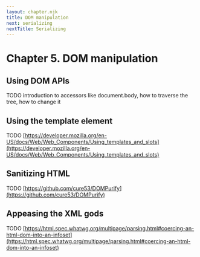```yaml
---
layout: chapter.njk
title: DOM manipulation
next: serializing
nextTitle: Serializing
---
```

# Chapter 5. DOM manipulation

## Using DOM APIs

TODO introduction to accessors like document.body, how to traverse the tree, how to change it

## Using the template element

TODO [https://developer.mozilla.org/en-US/docs/Web/Web_Components/Using_templates_and_slots](https://developer.mozilla.org/en-US/docs/Web/Web_Components/Using_templates_and_slots)

## Sanitizing HTML

TODO [https://github.com/cure53/DOMPurify](https://github.com/cure53/DOMPurify)

## Appeasing the XML gods

TODO [https://html.spec.whatwg.org/multipage/parsing.html#coercing-an-html-dom-into-an-infoset](https://html.spec.whatwg.org/multipage/parsing.html#coercing-an-html-dom-into-an-infoset)
